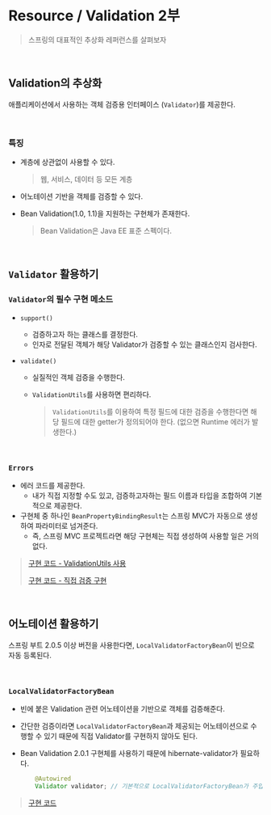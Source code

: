 # Resource / Validation 2부

> 스프링의 대표적인 추상화 레퍼런스를 살펴보자

</br>

## Validation의 추상화

애플리케이션에서 사용하는 객체 검증용 인터페이스 (`Validator`)를 제공한다.

</br>

### 특징

- 계층에 상관없이 사용할 수 있다.

  > 웹, 서비스, 데이터 등 모든 계층

- 어노테이션 기반을 객체를 검증할 수 있다.

- Bean Validation(1.0, 1.1)을 지원하는 구현체가 존재한다.

  > Bean Validation은 Java EE 표준 스펙이다.

</br>

## `Validator` 활용하기

### `Validator`의 필수 구현 메소드

- `support()`

  - 검증하고자 하는 클래스를 결정한다.
  - 인자로 전달된 객체가 해당 Validator가 검증할 수 있는 클래스인지 검사한다.

- `validate()`

  - 실질적인 객체 검증을 수행한다.

  - `ValidationUtils`를 사용하면 편리하다.

    > `ValidationUtils`를 이용하여 특정 필드에 대한 검증을 수행한다면 해당 필드에 대한 getter가 정의되어야 한다. (없으면 Runtime 에러가 발생한다.)

</br>

### `Errors`

- 에러 코드를 제공한다.
  - 내가 직접 지정할 수도 있고, 검증하고자하는 필드 이름과 타입을 조합하여 기본적으로 제공한다.
- 구현체 중 하나인 `BeanPropertyBindingResult`는 스프링 MVC가 자동으로 생성하여 파라미터로 넘겨준다.
  - 즉, 스프링 MVC 프로젝트라면 해당 구현체는 직접 생성하여 사용할 일은 거의 없다.

> [구현 코드 - ValidationUtils 사용](https://github.com/beginin15/spring-framework-core/commit/77bc169ad75a4222904f31c1067f0ec73c2dc841)
>
> [구현 코드 - 직접 검증 구현](https://github.com/beginin15/spring-framework-core/commit/e6185b2b24fd145c20a564f66ef8c37d491da680)

</br>

## 어노테이션 활용하기

스프링 부트 2.0.5 이상 버전을 사용한다면, `LocalValidatorFactoryBean`이 빈으로 자동 등록된다.

</br>

### `LocalValidatorFactoryBean`

- 빈에 붙은 Validation 관련 어노테이션을 기반으로 객체를 검증해준다.
- 간단한 검증이라면 `LocalValidatorFactoryBean`과 제공되는 어노테이션으로 수행할 수 있기 때문에 직접 Validator를 구현하지 않아도 된다.

- Bean Validation 2.0.1 구현체를 사용하기 때문에 hibernate-validator가 필요하다.

  ```java
      @Autowired
      Validator validator; // 기본적으로 LocalValidatorFactoryBean가 주입된다.
  ```

> [구현 코드](https://github.com/beginin15/spring-framework-core/commit/674c6a2af6c4b7a4d2e2b996b98913155966fe5a)

